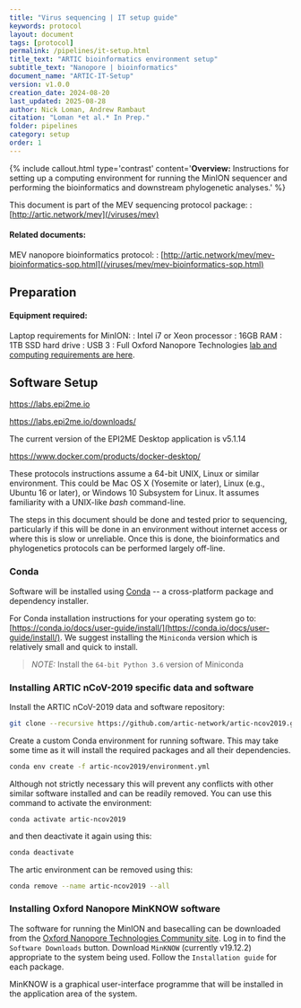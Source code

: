 ```yaml
---
title: "Virus sequencing | IT setup guide"
keywords: protocol
layout: document
tags: [protocol] 
permalink: /pipelines/it-setup.html
title_text: "ARTIC bioinformatics environment setup"
subtitle_text: "Nanopore | bioinformatics"
document_name: "ARTIC-IT-Setup"
version: v1.0.0
creation_date: 2024-08-20
last_updated: 2025-08-28 
author: Nick Loman, Andrew Rambaut
citation: "Loman *et al.* In Prep."
folder: pipelines
category: setup
order: 1
---
```


{% include callout.html
type='contrast'
content='**Overview:** Instructions for setting up a computing environment for running the MinION sequencer and performing the bioinformatics and downstream phylogenetic analyses.'
%}

This document is part of the MEV sequencing protocol package:
: [http://artic.network/mev](/viruses/mev)

#### Related documents:

MEV nanopore bioinformatics protocol:
: [http://artic.network/mev/mev-bioinformatics-sop.html](/viruses/mev/mev-bioinformatics-sop.html)

<div class="pagebreak"> </div>

## Preparation

#### Equipment required:

Laptop requirements for MinION:
: Intel i7 or Xeon processor
: 16GB RAM
: 1TB SSD hard drive
: USB 3
: Full Oxford Nanopore Technologies [lab and computing requirements are here](https://nanoporetech.com/sites/default/files/s3/MinION-Computer-Requirements-March-17_Final.pdf).

## Software Setup

https://labs.epi2me.io

https://labs.epi2me.io/downloads/

The current version of the EPI2ME Desktop application is v5.1.14

https://www.docker.com/products/docker-desktop/

These protocols instructions assume a 64-bit UNIX, Linux or similar environment. This could be Mac OS X (Yosemite or later), Linux (e.g., Ubuntu 16 or later), or Windows 10  Subsystem for Linux. It assumes familiarity with a UNIX-like *bash* command-line. 

The steps in this document should be done and tested prior to sequencing, particularly if this will be done in an environment without internet access or where this is slow or unreliable. Once this is done, the bioinformatics and phylogenetics protocols can be performed largely off-line. 

### Conda

Software will be installed using [Conda](https://conda.io/) -- a cross-platform package and dependency installer.
 
For Conda installation instructions for your operating system go to: [https://conda.io/docs/user-guide/install/](https://conda.io/docs/user-guide/install/). We suggest installing the `Miniconda` version which is relatively small and quick to install. 

> *NOTE:* Install the `64-bit Python 3.6` version of Miniconda

### Installing ARTIC nCoV-2019 specific data and software

Install the ARTIC nCoV-2019 data and software repository:

```bash
git clone --recursive https://github.com/artic-network/artic-ncov2019.git
```

Create a custom Conda environment for running software. This may take some time as it will install the required packages and all their dependencies.

```bash
conda env create -f artic-ncov2019/environment.yml
```

Although not strictly necessary this will prevent any conflicts with other similar software installed and can be readily removed. You can use this command to activate the environment: 

```
conda activate artic-ncov2019
```

and then deactivate it again using this:

```bash
conda deactivate
```

The artic environment can be removed using this:

```bash
conda remove --name artic-ncov2019 --all
```

### Installing Oxford Nanopore MinKNOW software

The software for running the MinION and basecalling can be downloaded from the [Oxford Nanopore Technologies Community site](https://community.nanoporetech.com). Log in to find the `Software Downloads` button. Download `MinKNOW` (currently v19.12.2) appropriate to the system being used. Follow the `Installation guide` for each package.

MinKNOW is a graphical user-interface programme that will be installed in the application area of the system.

